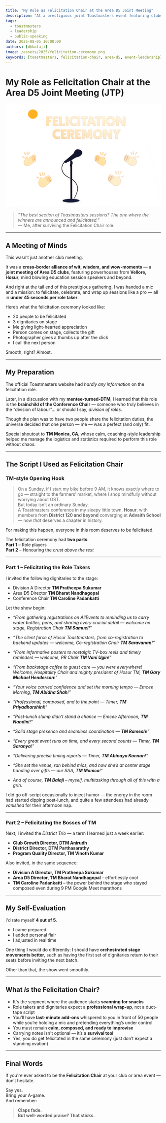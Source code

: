 ```yaml
---
title: "My Role as Felicitation Chair at the Area D5 Joint Meeting"
description: "At a prestigious joint Toastmasters event featuring clubs from Hosur, Vellore, and beyond, I took the mic as Felicitation Chair. Here’s what went down, how I prepared, and why this underestimated role deserves more credit."
tags:
  - toastmasters
  - leadership
  - public-speaking
date: 2025-08-05 10:00:00
authors: [dhbalaji]
image: /assets/2025/felicitation-ceremony.png
keywords: [toastmasters, felicitation-chair, area-d5, event-leadership]
---
```



# My Role as Felicitation Chair at the Area D5 Joint Meeting (JTP)

![](../assets/2025/felicitation-ceremony.png)

> *"The best section of Toastmasters sessions? The one where the winners are announced and felicitated."*  
> — Me, after surviving the Felicitation Chair role.

---

## A Meeting of Minds

This wasn’t just another club meeting.

It was a **cross-border alliance of wit, wisdom, and wow-moments** — a **joint meeting of Area D5 clubs**, featuring powerhouses from **Vellore, Hosur**, mind blowing education session speakers and beyond.

And right at the tail end of this prestigious gathering, I was handed a mic and a mission: to felicitate, celebrate, and wrap up sessions like a pro — all in **under 45 seconds per role taker**.

Here’s what the felicitation ceremony looked like:

- 20 people to be felicitated  
- 3 dignitaries on stage  
- Me giving light-hearted appreciation  
- Person comes on stage, collects the gift  
- Photographer gives a thumbs up after the click  
- I call the next person  

Smooth, right? Almost.

---

## My Preparation

The official Toastmasters website had *hardly any information* on the felicitation role.

Later, in a discussion with my **mentee-turned-DTM**, I learned that this role is the **brainchild of the Conference Chair** — someone who truly believes in the “division of labour”... or should I say, *division of roles*.

Though the plan was to have two people share the felicitation duties, the universe decided that one person — me — was a perfect (and only) fit.

Special shoutout to **TM Monica, CA**, whose calm, coaching-style leadership helped me manage the logistics and statistics required to perform this role without chaos.

---

## The Script I Used as Felicitation Chair

### TM-style Opening Hook

> On a Sunday, if I start my bike before 9 AM, it knows exactly where to go — straight to the farmers’ market, where I shop mindfully without worrying about GST.  
> But today isn’t an ordinary Sunday.  
> A Toastmasters conference in my sleepy little town, **Hosur**, with members from **District 120 and beyond** converging at **Advaith School** — now *that* deserves a chapter in history.

For making this happen, everyone in this room deserves to be felicitated.

The felicitation ceremony had **two parts**:  
**Part 1** – Role players  
**Part 2** – Honouring the *crust above the rest*

---

### Part 1 – Felicitating the Role Takers

I invited the following dignitaries to the stage:

- Division A Director **TM Pratheepa Sukumar**  
- Area D5 Director **TM Bharat Nandhagopal**  
- Conference Chair **TM Caroline Padankatti**

Let the show begin:

- *“From gathering registrations on AllEvents to reminding us to carry water bottles, pens, and sharing every crucial detail — welcome on stage, Registration Chair **TM Samuel**!”*

- *“The silent force of Hosur Toastmasters, from co-registration to backend updates — welcome, Co-registration Chair **TM Saravanan**!”*

- *“From informative posters to nostalgic TV-box reels and timely reminders — welcome, PR Chair **TM Vani Ugin**!”*

- *“From backstage coffee to guest care — you were everywhere! Welcome, Hospitality Chair and mighty president of Hosur TM, **TM Gary Michael Henderson**!”*

- *“Your voice carried confidence and set the morning tempo — Emcee Morning, **TM Abidha Shah**!”*

- *“Professional, composed, and to the point — Timer, **TM Priyadharshini**!”*

- *“Post-lunch slump didn’t stand a chance — Emcee Afternoon, **TM Nandini**!”*

- *“Solid stage presence and seamless coordination — **TM Ramesh**!”*

- *“Every great event runs on time, and every second counts — Timer, **TM Saranya**!”*

- *“Delivering precise timing reports — Timer, **TM Abinaya Kannan**!”*

- *“She set the venue, ran behind mics, and now she’s at center stage handing over gifts — our SAA, **TM Monica**!”*

- *And of course, **TM Balaji** – myself, multitasking through all of this with a grin.*

I did go off-script occasionally to inject humor — the energy in the room had started dipping post-lunch, and quite a few attendees had already *vanished* for their afternoon nap.

---

### Part 2 – Felicitating the Bosses of TM

Next, I invited the *District Trio* — a term I learned just a week earlier:

- **Club Growth Director, DTM Anirudh**  
- **District Director, DTM Parthasarathy**  
- **Program Quality Director, TM Vinoth Kumar**

Also invited, in the same sequence:

- **Division A Director, TM Pratheepa Sukumar**  
- **Area D5 Director, TM Bharat Nandhagopal** – effortlessly cool  
- **TM Caroline Padankatti** – the power behind the stage who stayed composed even during 9 PM Google Meet marathons

---

## My Self-Evaluation

I'd rate myself **4 out of 5**.

- I came prepared  
- I added personal flair  
- I adjusted in real time  

One thing I would do differently: I should have **orchestrated stage movements better**, such as having the first set of dignitaries return to their seats before inviting the next batch.

Other than that, the show went smoothly.

---

## What *is* the Felicitation Chair?

- It's the segment where the audience starts **scanning for snacks**  
- Role takers and dignitaries expect a **professional wrap-up**, not a duct-tape script  
- You’ll have **last-minute add-ons** whispered to you in front of 50 people while you’re holding a mic and pretending everything’s under control  
- You must remain **calm, composed, and ready to improvise**  
- Carrying notes isn't optional — it’s a **survival tool**  
- Yes, you do get felicitated in the same ceremony (just don’t expect a standing ovation)

---

## Final Words

If you're ever asked to be the **Felicitation Chair** at your club or area event — don’t hesitate.

Say yes.  
Bring your A-game.  
And remember:

> **Claps fade.  
But well-worded praise? That sticks.**
